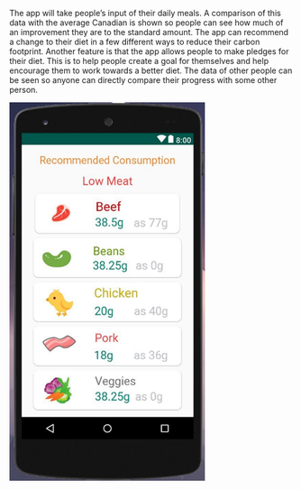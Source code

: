 The app will take people’s input of their daily meals. A comparison of this data with the average Canadian is shown so people can see how much of an improvement they are to the standard amount. The app can recommend a change to their diet in a few different ways to reduce their carbon footprint. Another feature is that the app allows people to make pledges for their diet. This is to help people create a goal for themselves and help encourage them to work towards a better diet. The data of other people can be seen so anyone can directly compare their progress with some other person.

![alt text](./AppScreenshot.png "App Screenshot")